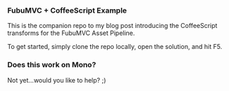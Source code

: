 ### FubuMVC + CoffeeScript Example
This is the companion repo to my blog post introducing the CoffeeScript transforms for the FubuMVC Asset Pipeline.

To get started, simply clone the repo locally, open the solution, and hit F5.

### Does this work on Mono?
Not yet...would you like to help? ;)